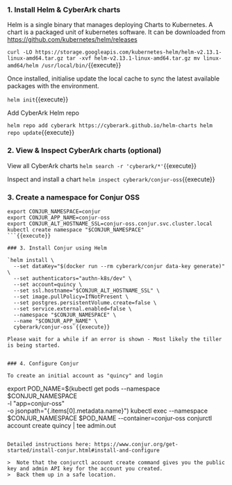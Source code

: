 


### 1. Install Helm & CyberArk charts

Helm is a single binary that manages deploying Charts to Kubernetes. A chart is a packaged unit of kubernetes software. It can be downloaded from https://github.com/kubernetes/helm/releases

`curl -LO https://storage.googleapis.com/kubernetes-helm/helm-v2.13.1-linux-amd64.tar.gz
tar -xvf helm-v2.13.1-linux-amd64.tar.gz
mv linux-amd64/helm /usr/local/bin/`{{execute}}

Once installed, initialise update the local cache to sync the latest available packages with the environment.

`helm init`{{execute}}

Add CyberArk Helm repo

`helm repo add cyberark https://cyberark.github.io/helm-charts
helm repo update`{{execute}}

### 2. View & Inspect CyberArk charts (optional)

View all CyberArk charts
`helm search -r 'cyberark/*'`{{execute}}

Inspect and install a chart
`helm inspect cyberark/conjur-oss`{{execute}}

### 3. Create a namespace for Conjur OSS
```
export CONJUR_NAMESPACE=conjur
export CONJUR_APP_NAME=conjur-oss
export CONJUR_ALT_HOSTNAME_SSL=conjur-oss.conjur.svc.cluster.local
kubectl create namespace "$CONJUR_NAMESPACE"
```{{execute}}

### 3. Install Conjur using Helm

`helm install \
  --set dataKey="$(docker run --rm cyberark/conjur data-key generate)" \
  --set authenticators="authn-k8s/dev" \
  --set account=quincy \
  --set ssl.hostname="$CONJUR_ALT_HOSTNAME_SSL" \
  --set image.pullPolicy=IfNotPresent \
  --set postgres.persistentVolume.create=false \
  --set service.external.enabled=false \
  --namespace "$CONJUR_NAMESPACE" \
  --name "$CONJUR_APP_NAME" \
  cyberark/conjur-oss`{{execute}}
  
Please wait for a while if an error is shown - Most likely the tiller is being started.  


### 4. Configure Conjur

To create an initial account as "quincy" and login

```
export POD_NAME=$(kubectl get pods --namespace $CONJUR_NAMESPACE \
      -l "app=conjur-oss" \
     -o jsonpath="{.items[0].metadata.name}")
kubectl exec --namespace $CONJUR_NAMESPACE $POD_NAME --container=conjur-oss conjurctl account create quincy | tee admin.out
```{{execute}}

Detailed instructions here: https://www.conjur.org/get-started/install-conjur.html#install-and-configure

>  Note that the conjurctl account create command gives you the public key and admin API key for the account you created.
>  Back them up in a safe location.
